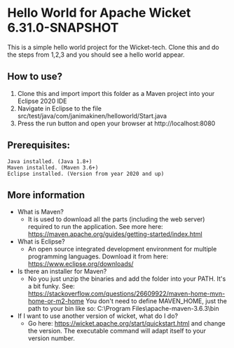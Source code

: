 # Hello World for Apache Wicket 6.31.0-SNAPSHOT

This is a simple hello world project for the Wicket-tech. Clone this and do the steps from 1,2,3 and you should see a hello world appear.

## How to use?
1. Clone this and import import this folder as a Maven project into your Eclipse 2020 IDE
2. Navigate in Eclipse to the file src/test/java/com/janimakinen/helloworld/Start.java
3. Press the run button and open your browser at http://localhost:8080

## Prerequisites:
	Java installed. (Java 1.8+)
	Maven installed. (Maven 3.6+) 
	Eclipse installed. (Version from year 2020 and up)

## More information

- What is Maven?
	- It is used to download all the parts (including the web server) required to run the application. See more here: https://maven.apache.org/guides/getting-started/index.html
- What is Eclipse?
	- An open source integrated development environment for multiple programming languages. Download it from here: https://www.eclipse.org/downloads/
- Is there an installer for Maven?
	- No you just unzip the binaries and add the folder into your PATH. It's a bit funky. See: https://stackoverflow.com/questions/26609922/maven-home-mvn-home-or-m2-home You don't need to define MAVEN_HOME, just the path to your bin like so: C:\Program Files\apache-maven-3.6.3\bin
- If I want to use another version of wicket, what do I do?
	- Go here: https://wicket.apache.org/start/quickstart.html and change the version. The executable command will adapt itself to your version number.
